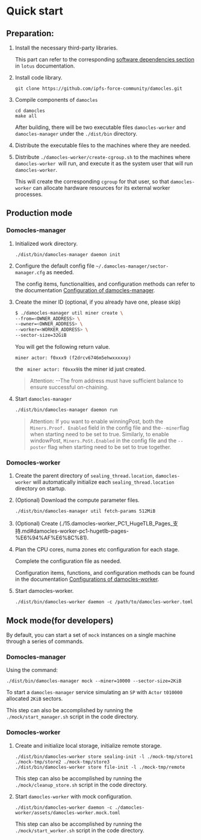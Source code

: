 # Quick start

## Preparation:

1. Install the necessary third-party libraries. 
   
   This part can refer to the corresponding [software dependencies section](https://lotus.filecoin.io/lotus/install/linux/#software-dependencies) in `lotus` documentation.

2. Install code library.

    ```
    git clone https://github.com/ipfs-force-community/damocles.git
    ```

3. Compile components of `damocles`

    ```
    cd damocles
    make all
    ```

    After building, there will be two executable files `damocles-worker` and `damocles-manager` under the `./dist/bin` directory.

4. Distribute the executable files to the machines where they are needed.

5. Distribute `./damocles-worker/create-cgroup.sh` to the machines where `damocles-worker `will run, and execute it as the system user that will run `damocles-worker`.

    This will create the corresponding `cgroup` for that user, so that `damocles-worker` can allocate hardware resources for its external worker processes.

## Production mode

### Domocles-manager

1. Initialized work directory.

    ```
    ./dist/bin/damocles-manager daemon init
    ```

2. Configure the default config file `~/.damocles-manager/sector-manager.cfg` as needed. 
   
   The config items, functionalities, and configuration methods can refer to the documentation [Configuration of damocles-manager](./04.damocles-manager-config.md).

3. Create the miner ID (optional, if you already have one, please skip)

    ```bash
    $ ./damocles-manager util miner create \
    --from=<OWNER_ADDRESS> \
    --owner=<OWNER_ADDRESS> \
    --worker=<WORKER_ADDRESS> \
    --sector-size=32GiB
    ```

    You will get the following return value.

    ```
    miner actor: f0xxx9 (f2drcv6746m5ehwxxxxxy)	   
    ```

    the ` miner actor: f0xxx9`is the miner id just created.


    > Attention: --The from address must have sufficient balance to ensure successful on-chaining.


4. Start `damocles-manager`

    ```bash
    ./dist/bin/damocles-manager daemon run
    ```

    > Attention: If you want to enable winningPost, both the `Miners.Proof. Enabled` field in the config file and the` --miner `flag when starting need to be set to true. Similarly, to enable windowPost, `Miners.PoSt.Enabled` in the config file and the `--poster` flag when starting need to be set to true together.

### Domocles-worker

1. Create the parent directory of `sealing_thread.location`, `damocles-worker` will automatically initialize each `sealing_thread.location` directory on startup.

2. (Optional) Download the compute parameter files.

    ```bash
    ./dist/bin/damocles-manager util fetch-params 512MiB
    ```

3. (Optional) Create (./15.damocles-worker_PC1_HugeTLB_Pages_支持.md#damocles-worker-pc1-hugetlb-pages-%E6%94%AF%E6%8C%81).

4. Plan the CPU cores, numa zones etc configuration for each stage.

    Complete the configuration file as needed.

    Configuration items, functions, and configuration methods can be found in the documentation [Configurations of damocles-worker](./03.damocles-worker-config.md).

5. Start damocles-worker.

    ```
    ./dist/bin/damocles-worker daemon -c /path/to/damocles-worker.toml
    ```


## Mock mode(for developers)

By default, you can start a set of `mock` instances on a single machine through a series of commands.

### Domocles-manager

Using the command:

```
./dist/bin/damocles-manager mock --miner=10000 --sector-size=2KiB
```

To start a `damocles-manager` service simulating an `SP` with `Actor` `t010000` allocated `2KiB` sectors.

This step can also be accomplished by running the `./mock/start_manager.sh` script in the code directory.

### Domocles-worker

1. Create and initialize local storage, initialize remote storage.

   ```
   ./dist/bin/damocles-worker store sealing-init -l ./mock-tmp/store1 ./mock-tmp/store2 ./mock-tmp/store3
   ./dist/bin/damocles-worker store file-init -l ./mock-tmp/remote
   ```

    This step can also be accomplished by running the `./mock/cleanup_store.sh` script in the code directory.

2. Start `damocles-worker` with mock configuration.

    ```
    ./dist/bin/damocles-worker daemon -c ./damocles-worker/assets/damocles-worker.mock.toml
    ```

    This step can also be accomplished by running the `./mock/start_worker.sh` script in the code directory.